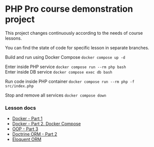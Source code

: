 # PHP Pro course demonstration project

This project changes continuously according to the needs of course lessons.

You can find the state of code for specific lesson in separate branches.

Build and run using Docker Compose `docker compose up -d`

Enter inside PHP service `docker compose run --rm php bash`<br>
Enter inside DB service `docker compose exec db bash`

Run code inside PHP container `docker compose run --rm php -f src/index.php`

Stop and remove all services `docker compose down`

### Lesson docs
* [Docker - Part 1](docs/docker_part_1.md)
* [Docker - Part 2. Docker Compose](docs/docker_part_2.md)
* [OOP - Part 3](docs/oop_part_3.md)
* [Doctrine ORM - Part 2](docs/doctrine_orm_part_2.md)
* [Eloquent ORM](docs/eloquent_orm.md)